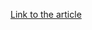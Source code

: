[Link to the article](https://www.huntress.com/blog/will-patients-data-ever-be-safe-if-we-let-gpts-into-healthcare)

